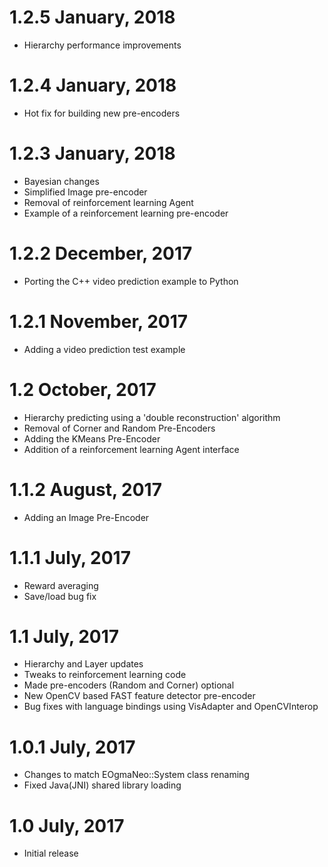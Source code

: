 1.2.5 January, 2018
===================

- Hierarchy performance improvements

1.2.4 January, 2018
===================

- Hot fix for building new pre-encoders

1.2.3 January, 2018
===================

- Bayesian changes
- Simplified Image pre-encoder
- Removal of reinforcement learning Agent
- Example of a reinforcement learning pre-encoder

1.2.2 December, 2017
====================

- Porting the C++ video prediction example to Python

1.2.1 November, 2017
====================

- Adding a video prediction test example

1.2 October, 2017
===================

- Hierarchy predicting using a 'double reconstruction' algorithm
- Removal of Corner and Random Pre-Encoders
- Adding the KMeans Pre-Encoder
- Addition of a reinforcement learning Agent interface

1.1.2 August, 2017
==================

- Adding an Image Pre-Encoder

1.1.1 July, 2017
================

- Reward averaging
- Save/load bug fix

1.1 July, 2017
===============

- Hierarchy and Layer updates
- Tweaks to reinforcement learning code
- Made pre-encoders (Random and Corner) optional
- New OpenCV based FAST feature detector pre-encoder
- Bug fixes with language bindings using VisAdapter and OpenCVInterop

1.0.1 July, 2017
================

- Changes to match EOgmaNeo::System class renaming
- Fixed Java(JNI) shared library loading

1.0  July, 2017
====================

- Initial release
